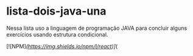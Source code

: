 # lista-dois-java-una
Nessa lista uso a linguagem de programação JAVA para concluir alguns exercícios usando estrutura condicional.



[![NPM]_(https://img.shields.io/npm/l/react)]_(
